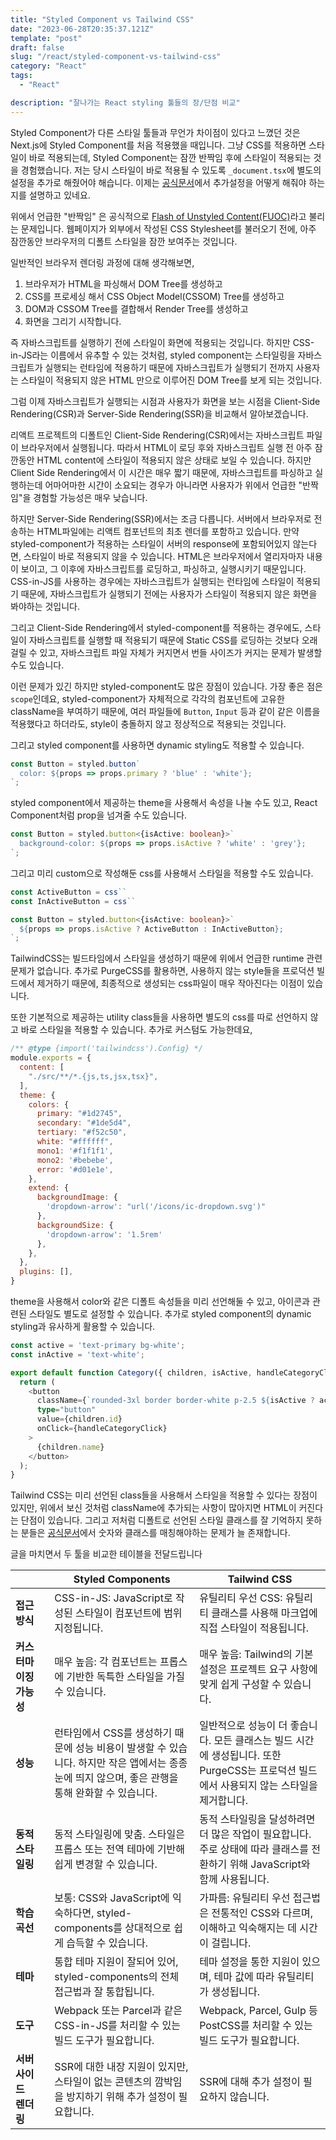 ```yaml
---
title: "Styled Component vs Tailwind CSS"
date: "2023-06-28T20:35:37.121Z"
template: "post"
draft: false
slug: "/react/styled-component-vs-tailwind-css"
category: "React"
tags:
  - "React"

description: "잘나가는 React styling 툴들의 장/단점 비교"
---
```


Styled Component가 다른 스타일 툴들과 무언가 차이점이 있다고 느꼈던 것은 Next.js에 Styled Component를 처음 적용했을 때입니다. 그냥 CSS를 적용하면 스타일이 바로 적용되는데, Styled Component는 잠깐 반짝임 후에 스타일이 적용되는 것을 경험했습니다. 저는 당시 스타일이 바로 적용될 수 있도록 `_document.tsx`에 별도의 설정을 추가로 해줬어야 해습니다. 이제는 [공식문서](https://nextjs.org/docs/app/building-your-application/styling/css-in-js)에서 추가설정을 어떻게 해줘야 하는지를 설명하고 있네요. 

위에서 언급한 "반짝임" 은 공식적으로 [Flash of Unstyled Content(FUOC)](https://en.wikipedia.org/wiki/Flash_of_unstyled_content)라고 불리는 문제입니다. 웹페이지가 외부에서 작성된 CSS Stylesheet를 불러오기 전에, 아주 잠깐동안 브라우저의 디폴트 스타일을 잠깐 보여주는 것입니다. 

일반적인 브라우저 렌더링 과정에 대해 생각해보면, 

1. 브라우저가 HTML을 파싱해서 DOM Tree를 생성하고 
2. CSS를 프로세싱 해서 CSS Object Model(CSSOM) Tree를 생성하고
3. DOM과 CSSOM Tree를 결합해서 Render Tree를 생성하고
4. 화면을 그리기 시작합니다. 

즉 자바스크립트를 실행하기 전에 스타일이 화면에 적용되는 것입니다. 하지만 CSS-in-JS라는 이름에서 유추할 수 있는 것처럼, styled component는 스타일링을 자바스크립트가 실행되는 런타임에 적용하기 때문에 자바스크립트가 실행되기 전까지 사용자는 스타일이 적용되지 않은 HTML 만으로 이루어진 DOM Tree를 보게 되는 것입니다. 

그럼 이제 자바스크립트가 실행되는 시점과 사용자가 화면을 보는 시점을 Client-Side Rendering(CSR)과 Server-Side Rendering(SSR)을 비교해서 알아보겠습니다. 

리액트 프로젝트의 디폴트인 Client-Side Rendering(CSR)에서는 자바스크립트 파일이 브라우저에서 실행됩니다. 따라서 HTML이 로딩 후와 자바스크립트 실행 전 아주 잠깐동안 HTML content에 스타일이 적용되지 않은 상태로 보일 수 있습니다. 하지만 Client Side Rendering에서 이 시간은 매우 짧기 때문에, 자바스크립트를 파싱하고 실행하는데 어마어마한 시간이 소요되는 경우가 아니라면 사용자가 위에서 언급한 "반짝임"을 경험할 가능성은 매우 낮습니다. 

하지만 Server-Side Rendering(SSR)에서는 조금 다릅니다. 서버에서 브라우저로 전송하는 HTML파일에는 리액트 컴포넌트의 최초 렌더를 포함하고 있습니다. 만약 styled-component가 적용하는 스타일이 서버의 response에 포함되어있지 않는다면, 스타일이 바로 적용되지 않을 수 있습니다. HTML은 브라우저에서 열리자마자 내용이 보이고, 그 이후에 자바스크립트를 로딩하고, 파싱하고, 실행시키기 때문입니다. CSS-in-JS를 사용하는 경우에는 자바스크립트가 실행되는 런타임에 스타일이 적용되기 때문에, 자바스크립트가 실행되기 전에는 사용자가 스타일이 적용되지 않은 화면을 봐야하는 것입니다. 

그리고 Client-Side Rendering에서 styled-component를 적용하는 경우에도, 스타일이 자바스크립트를 실행할 때 적용되기 때문에 Static CSS를 로딩하는 것보다 오래걸릴 수 있고, 자바스크립트 파일 자체가 커지면서 번들 사이즈가 커지는 문제가 발생할 수도 있습니다.

이런 문제가 있긴 하지만 styled-component도 많은 장점이 있습니다. 가장 좋은 점은 `scope`인데요, styled-component가 자체적으로 각각의 컴포넌트에 고유한 className을 부여하기 때문에, 여러 파일들에 `Button`, `Input` 등과 같이 같은 이름을 적용했다고 하더라도, style이 충돌하지 않고 정상적으로 적용되는 것입니다. 

그리고 styled component를 사용하면 dynamic styling도 적용할 수 있습니다. 

```typescript
const Button = styled.button`
  color: ${props => props.primary ? 'blue' : 'white'};
`;

```

styled component에서 제공하는 theme을 사용해서 속성을 나눌 수도 있고, React Component처럼 prop을 넘겨줄 수도 있습니다.

```typescript
const Button = styled.button<{isActive: boolean}>`
  background-color: ${props => props.isActive ? 'white' : 'grey'};
`;
```

그리고 미리 custom으로 작성해둔 css를 사용해서 스타일을 적용할 수도 있습니다. 

```typescript
const ActiveButton = css``
const InActiveButton = css``

const Button = styled.button<{isActive: boolean}>`
  ${props => props.isActive ? ActiveButton : InActiveButton};
`;
```

TailwindCSS는 빌드타임에서 스타일을 생성하기 때문에 위에서 언급한 runtime 관련 문제가 없습니다. 추가로 PurgeCSS를 활용하면, 사용하지 않는 style들을 프로덕션 빌드에서 제거하기 때문에, 최종적으로 생성되는 css파일이 매우 작아진다는 이점이 있습니다. 

또한 기본적으로 제공하는 utility class들을 사용하면 별도의 css를 따로 선언하지 않고 바로 스타일을 적용할 수 있습니다. 추가로 커스텀도 가능한데요, 

```javascript
/** @type {import('tailwindcss').Config} */
module.exports = {
  content: [
    "./src/**/*.{js,ts,jsx,tsx}",
  ],
  theme: {
    colors: {
      primary: "#1d2745",
      secondary: "#1de5d4",
      tertiary: "#f52c50",
      white: "#ffffff",
      mono1: '#f1f1f1',
      mono2: '#bebebe',
      error: '#d01e1e',
    },
    extend: {
      backgroundImage: {
        'dropdown-arrow': "url('/icons/ic-dropdown.svg')"
      },
      backgroundSize: {
        'dropdown-arrow': '1.5rem'
      },
    },
  },
  plugins: [],
}
```

theme을 사용해서 color와 같은 디폴트 속성들을 미리 선언해둘 수 있고, 아이콘과 관련된 스타일도 별도로 설정할 수 있습니다. 추가로 styled component의 dynamic styling과 유사하게 활용할 수 있습니다. 

```typescript
const active = 'text-primary bg-white';
const inActive = 'text-white';

export default function Category({ children, isActive, handleCategoryClick }: CategoryProps): ReactElement {
  return (
    <button
      className={`rounded-3xl border border-white p-2.5 ${isActive ? active : inActive}`}
      type="button"
      value={children.id}
      onClick={handleCategoryClick}
    >
      {children.name}
    </button>
  );
}
```

Tailwind CSS는 미리 선언된 class들을 사용해서 스타일을 적용할 수 있다는 장점이 있지만, 위에서 보신 것처럼 className에 추가되는 사항이 많아지면 HTML이 커진다는 단점이 있습니다. 그리고 저처럼 디폴트로 선언된 스타일 클래스를 잘 기억하지 못하는 분들은 [공식문서](https://tailwindcss.com/docs/flex-basis)에서 숫자와 클래스를 매칭해야하는 문제가 늘 존재합니다.

글을 마치면서 두 툴을 비교한 테이블을 전달드립니다 


|     || Styled Components | Tailwind CSS |
|-----|--|-------------------|--------------|
|**접근 방식** | | CSS-in-JS: JavaScript로 작성된 스타일이 컴포넌트에 범위 지정됩니다. | 유틸리티 우선 CSS: 유틸리티 클래스를 사용해 마크업에 직접 스타일이 적용됩니다. |
|**커스터마이징 가능성** | | 매우 높음: 각 컴포넌트는 프롭스에 기반한 독특한 스타일을 가질 수 있습니다. | 매우 높음: Tailwind의 기본 설정은 프로젝트 요구 사항에 맞게 쉽게 구성할 수 있습니다. |
|**성능** | | 런타임에서 CSS를 생성하기 때문에 성능 비용이 발생할 수 있습니다. 하지만 작은 앱에서는 종종 눈에 띄지 않으며, 좋은 관행을 통해 완화할 수 있습니다. | 일반적으로 성능이 더 좋습니다. 모든 클래스는 빌드 시간에 생성됩니다. 또한 PurgeCSS는 프로덕션 빌드에서 사용되지 않는 스타일을 제거합니다. |
|**동적 스타일링** | | 동적 스타일링에 맞춤. 스타일은 프롭스 또는 전역 테마에 기반해 쉽게 변경할 수 있습니다. | 동적 스타일링을 달성하려면 더 많은 작업이 필요합니다. 주로 상태에 따라 클래스를 전환하기 위해 JavaScript와 함께 사용됩니다. |
|**학습 곡선** | | 보통: CSS와 JavaScript에 익숙하다면, styled-components를 상대적으로 쉽게 습득할 수 있습니다. | 가파름: 유틸리티 우선 접근법은 전통적인 CSS와 다르며, 이해하고 익숙해지는 데 시간이 걸립니다. |
|**테마** | | 통합 테마 지원이 잘되어 있어, styled-components의 전체 접근법과 잘 통합됩니다. | 테마 설정을 통한 지원이 있으며, 테마 값에 따라 유틸리티가 생성됩니다. |
|**도구** | | Webpack 또는 Parcel과 같은 CSS-in-JS를 처리할 수 있는 빌드 도구가 필요합니다. | Webpack, Parcel, Gulp 등 PostCSS를 처리할 수 있는 빌드 도구가 필요합니다. |
|**서버 사이드 렌더링** | | SSR에 대한 내장 지원이 있지만, 스타일이 없는 콘텐츠의 깜박임을 방지하기 위해 추가 설정이 필요합니다. | SSR에 대해 추가 설정이 필요하지 않습니다. |

